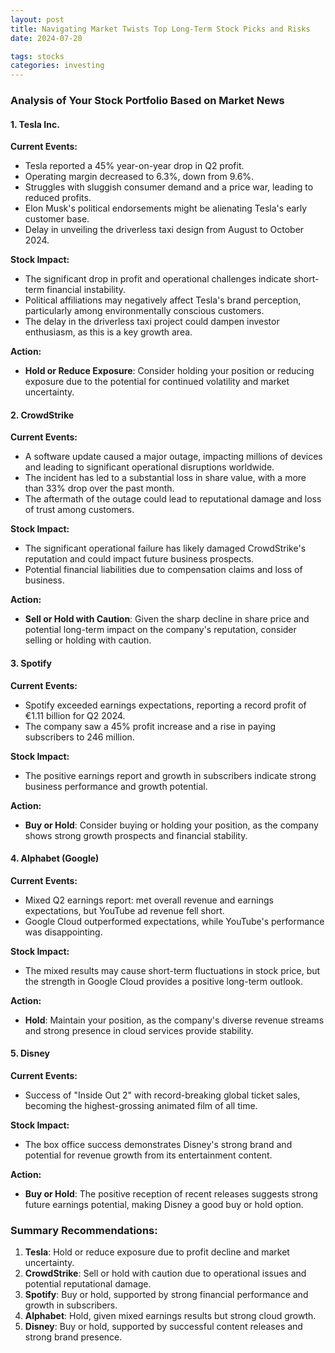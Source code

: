 ```yaml
---
layout: post
title: Navigating Market Twists Top Long-Term Stock Picks and Risks
date: 2024-07-20

tags: stocks
categories: investing
---
```

### Analysis of Your Stock Portfolio Based on Market News

#### 1. **Tesla Inc.**

**Current Events:**
- Tesla reported a 45% year-on-year drop in Q2 profit.
- Operating margin decreased to 6.3%, down from 9.6%.
- Struggles with sluggish consumer demand and a price war, leading to reduced profits.
- Elon Musk's political endorsements might be alienating Tesla's early customer base.
- Delay in unveiling the driverless taxi design from August to October 2024.

**Stock Impact:**
- The significant drop in profit and operational challenges indicate short-term financial instability.
- Political affiliations may negatively affect Tesla's brand perception, particularly among environmentally conscious customers.
- The delay in the driverless taxi project could dampen investor enthusiasm, as this is a key growth area.

**Action:**
- **Hold or Reduce Exposure**: Consider holding your position or reducing exposure due to the potential for continued volatility and market uncertainty.

#### 2. **CrowdStrike**

**Current Events:**
- A software update caused a major outage, impacting millions of devices and leading to significant operational disruptions worldwide.
- The incident has led to a substantial loss in share value, with a more than 33% drop over the past month.
- The aftermath of the outage could lead to reputational damage and loss of trust among customers.

**Stock Impact:**
- The significant operational failure has likely damaged CrowdStrike's reputation and could impact future business prospects.
- Potential financial liabilities due to compensation claims and loss of business.

**Action:**
- **Sell or Hold with Caution**: Given the sharp decline in share price and potential long-term impact on the company's reputation, consider selling or holding with caution.

#### 3. **Spotify**

**Current Events:**
- Spotify exceeded earnings expectations, reporting a record profit of €1.11 billion for Q2 2024.
- The company saw a 45% profit increase and a rise in paying subscribers to 246 million.

**Stock Impact:**
- The positive earnings report and growth in subscribers indicate strong business performance and growth potential.

**Action:**
- **Buy or Hold**: Consider buying or holding your position, as the company shows strong growth prospects and financial stability.

#### 4. **Alphabet (Google)**

**Current Events:**
- Mixed Q2 earnings report: met overall revenue and earnings expectations, but YouTube ad revenue fell short.
- Google Cloud outperformed expectations, while YouTube's performance was disappointing.

**Stock Impact:**
- The mixed results may cause short-term fluctuations in stock price, but the strength in Google Cloud provides a positive long-term outlook.

**Action:**
- **Hold**: Maintain your position, as the company's diverse revenue streams and strong presence in cloud services provide stability.

#### 5. **Disney**

**Current Events:**
- Success of "Inside Out 2" with record-breaking global ticket sales, becoming the highest-grossing animated film of all time.

**Stock Impact:**
- The box office success demonstrates Disney's strong brand and potential for revenue growth from its entertainment content.

**Action:**
- **Buy or Hold**: The positive reception of recent releases suggests strong future earnings potential, making Disney a good buy or hold option.

### Summary Recommendations:

1. **Tesla**: Hold or reduce exposure due to profit decline and market uncertainty.
2. **CrowdStrike**: Sell or hold with caution due to operational issues and potential reputational damage.
3. **Spotify**: Buy or hold, supported by strong financial performance and growth in subscribers.
4. **Alphabet**: Hold, given mixed earnings results but strong cloud growth.
5. **Disney**: Buy or hold, supported by successful content releases and strong brand presence.
